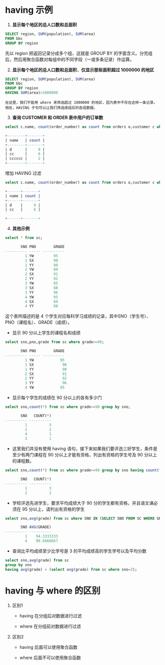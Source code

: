 # having 示例

1. **显示每个地区的总人口数和总面积**

```sql
SELECT region, SUM(population), SUM(area)
FROM bbc
GROUP BY region
```

先以 region 把返回记录分成多个组，这就是 GROUP BY 的字面含义。分完组后，然后用聚合函数对每组中的不同字段（一或多条记录）作运算。

2. **显示每个地区的总人口数和总面积．仅显示那些面积超过 1000000 的地区**

```sql
SELECT region, SUM(population), SUM(area)
FROM bbc
GROUP BY region
HAVING SUM(area)>1000000
```

```
在这里，我们不能用 where 来筛选超过 1000000 的地区，因为表中不存在这样一条记录。
相反，HAVING 子句可以让我们筛选成组后的各组数据。
```

3. **查询 CUSTOMER 和 ORDER 表中用户的订单数**

```sql
select c.name, count(order_number) as count from orders o,customer c where c.id=o.customer_id group by customer_id;

+--------+-------+
| name   | count |
+--------+-------+
| d      |     9 |
| cc     |     6 |
| cccccc |     2 |
+--------+-------+
```

增加 HAVING 过滤

```sql
select c.name, count(order_number) as count from orders o,customer c where c.id=o.customer_id group by customer_id having count(order_number)>5;

+------+-------+
| name | count |
+------+-------+
| d    |     9 |
| cc   |     6 |

+------+-------+
```

4. **其他示例**
```sql
select * from sc;

       SNO PNO        GRADE
---------- ----- ----------
         1 YW         95
         1 SX         98
         1 YY         90
         2 YW         89
         2 SX         91
         2 YY         92
         3 YW         85
         3 SX         88
         3 YY         96
         4 YW         95
         4 SX         89
         4 YY         88
```

这个表所描述的是 4 个学生对应每科学习成绩的记录，其中SNO（学生号）、PNO（课程名）、GRADE（成绩）。


- 显示 90 分以上学生的课程名和成绩

```sql
select sno,pno,grade from sc where grade>=90;

       SNO PNO        GRADE
---------- ----- ----------
         1 YW            95
         1 SX             98
         1 YY             90
         2 SX             91
         2 YY             92
         3 YY             96
         4 YW            95
```

- 显示每个学生的成绩在 90 分以上的各有多少门

```sql
select sno,count(*) from sc where grade>=90 group by sno;

       SNO   COUNT(*)
---------- ----------
         1          3
         2          2
         4          1
         3          1
```

- 这里我们并没有使用 having 语句，接下来如果我们要评选三好学生，条件是至少有两门课程在 90 分以上才能有资格，列出有资格的学生号及 90 分以上的课程数。

```sql
select sno,count(*) from sc where grade>=90 group by sno having count(*)>=2；

       SNO   COUNT(*)
---------- ----------
         1          3
         2          2
```

- 学校评选先进学生，要求平均成绩大于 90 分的学生都有资格，并且语文课必须在 95 分以上，请列出有资格的学生

```sql
select sno,avg(grade) from sc where SNO IN (SELECT SNO FROM SC WHERE GRADE>=95 AND PNO='YW') group by sno having avg(grade)>=90;

       SNO AVG(GRADE)
---------- ----------
         1    94.3333333
         4    90.6666667
```

- 查询比平均成绩至少比学号是 3 的平均成绩高的学生学号以及平均分数

```sql
select sno,avg(grade) from sc
group by sno
having avg(grade) > (select avg(grade) from sc where sno=3);
```

# having 与 where 的区别
1. 区别1
   - having 在分组后对数据进行过滤

   - where 在分组前对数据进行过滤

2. 区别2
   - having 后面可以使用聚合函数

   - where 后面不可以使用聚合函数
